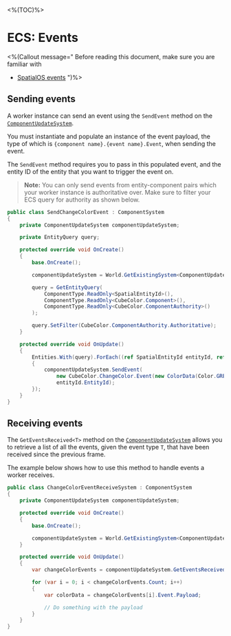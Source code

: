 <%(TOC)%>

# ECS: Events

<%(Callout message="
Before reading this document, make sure you are familiar with

  * [SpatialOS events](https://docs.improbable.io/reference/latest/shared/design/object-interaction#events)
")%>

## Sending events

A worker instance can send an event using the `SendEvent` method on the [`ComponentUpdateSystem`]({{urlRoot}}/api/core/component-update-system).

You must instantiate and populate an instance of the event payload, the type of which is `{component name}.{event name}.Event`, when sending the event.

The `SendEvent` method requires you to pass in this populated event, and the entity ID of the entity that you want to trigger the event on.

> **Note:** You can only send events from entity-component pairs which your worker instance is authoritative over. Make sure to filter your ECS query for authority as shown below.

```csharp
public class SendChangeColorEvent : ComponentSystem
{
    private ComponentUpdateSystem componentUpdateSystem;

    private EntityQuery query;

    protected override void OnCreate()
    {
        base.OnCreate();

        componentUpdateSystem = World.GetExistingSystem<ComponentUpdateSystem>();

        query = GetEntityQuery(
            ComponentType.ReadOnly<SpatialEntityId>(),
            ComponentType.ReadOnly<CubeColor.Component>(),
            ComponentType.ReadOnly<CubeColor.ComponentAuthority>()
        );

        query.SetFilter(CubeColor.ComponentAuthority.Authoritative);
    }

    protected override void OnUpdate()
    {
        Entities.With(query).ForEach((ref SpatialEntityId entityId, ref CubeColor.Component cubeColor) =>
        {
            componentUpdateSystem.SendEvent(
                new CubeColor.ChangeColor.Event(new ColorData(Color.GREEN)),
                entityId.EntityId);
        });
    }
}
```

## Receiving events

The `GetEventsReceived<T>` method on the [`ComponentUpdateSystem`]({{urlRoot}}/api/core/component-update-system) allows you to retrieve a list of all the events, given the event type `T`, that have been received since the previous frame.

The example below shows how to use this method to handle events a worker receives.

```csharp
public class ChangeColorEventReceiveSystem : ComponentSystem
{
    private ComponentUpdateSystem componentUpdateSystem;

    protected override void OnCreate()
    {
        base.OnCreate();

        componentUpdateSystem = World.GetExistingSystem<ComponentUpdateSystem>();
    }

    protected override void OnUpdate()
    {
        var changeColorEvents = componentUpdateSystem.GetEventsReceived<CubeColor.ChangeColor.Event>();

        for (var i = 0; i < changeColorEvents.Count; i++)
        {
            var colorData = changeColorEvents[i].Event.Payload;

            // Do something with the payload
        }
    }
}
```
